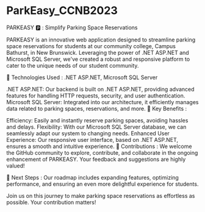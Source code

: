 # ParkEasy_CCNB2023

PARKEASY 🅿️ : Simplify Parking Space Reservations

PARKEASY is an innovative web application designed to streamline parking space reservations for students at our community college, Campus Bathurst, in New Brunswick. Leveraging the power of .NET ASP.NET and Microsoft SQL Server, we've created a robust and responsive platform to cater to the unique needs of our student community.

🔹 Technologies Used : .NET ASP.NET, Microsoft SQL Server

.NET ASP.NET: Our backend is built on .NET ASP.NET, providing advanced features for handling HTTP requests, security, and user authentication.
Microsoft SQL Server: Integrated into our architecture, it efficiently manages data related to parking spaces, reservations, and more.
🔹 Key Benefits :

Efficiency: Easily and instantly reserve parking spaces, avoiding hassles and delays.
Flexibility: With our Microsoft SQL Server database, we can seamlessly adapt our system to changing needs.
Enhanced User Experience: Our responsive user interface, based on .NET ASP.NET, ensures a smooth and intuitive experience.
🔹 Contributions : We welcome the GitHub community to explore, contribute, and collaborate in the ongoing enhancement of PARKEASY. Your feedback and suggestions are highly valued!

🔹 Next Steps : Our roadmap includes expanding features, optimizing performance, and ensuring an even more delightful experience for students.

Join us on this journey to make parking space reservations as effortless as possible. Your contribution matters!

